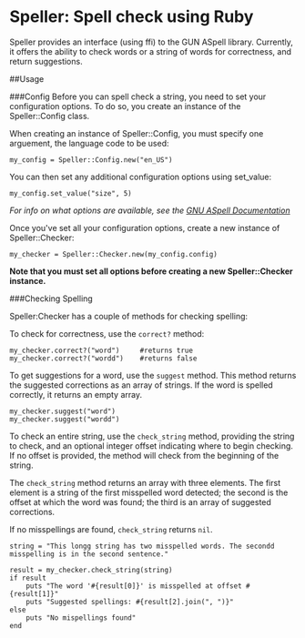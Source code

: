 # Speller: Spell check using Ruby

Speller provides an interface (using ffi) to the GUN ASpell library. Currently, it offers the ability to check words or a string of words for correctness, and return suggestions.

##Usage

###Config
Before you can spell check a string, you need to set your configuration options. To do so, you create an instance of the Speller::Config class.

When creating an instance of Speller::Config, you must specify one arguement, the language code to be used:

	my_config = Speller::Config.new("en_US")

You can then set any additional configuration options using set_value:

	my_config.set_value("size", 5)

*For info on what options are available, see the [GNU ASpell Documentation](http://aspell.net/man-html/The-Options.html)*

Once you've set all your configuration options, create a new instance of Speller::Checker:

	my_checker = Speller::Checker.new(my_config.config)

**Note that you must set all options before creating a new Speller::Checker instance.**

###Checking Spelling

Speller:Checker has a couple of methods for checking spelling:

To check for correctness, use the `correct?` method:

	my_checker.correct?("word") 	#returns true
	my_checker.correct?("wordd")	#returns false

To get suggestions for a word, use the `suggest` method. This method returns the suggested corrections as an array of strings. If the word is spelled correctly, it returns an empty array.

	my_checker.suggest("word")
	my_checker.suggest("wordd")


To check an entire string, use the `check_string` method, providing the string to check, and an optional integer offset indicating where to begin checking. If no offset is provided, the method will check from the beginning of the string.

The `check_string` method returns an array with three elements. The first element is a string of the first misspelled word detected; the second is the offset at which the word was found; the third is an array of suggested corrections.

If no misspellings are found, `check_string` returns `nil`.

	string = "This longg string has two misspelled words. The secondd misspelling is in the second sentence."
	
	result = my_checker.check_string(string)
	if result
  		puts "The word '#{result[0]}' is misspelled at offset #{result[1]}"
  		puts "Suggested spellings: #{result[2].join(", ")}"
	else
		puts "No mispellings found"
	end